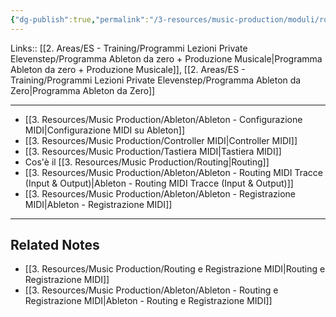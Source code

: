 ```yaml
---
{"dg-publish":true,"permalink":"/3-resources/music-production/moduli/routing-e-registrazione-midi-su-ableton-modulo/"}
---
```


Links:: [[2. Areas/ES - Training/Programmi Lezioni Private Elevenstep/Programma Ableton da zero + Produzione Musicale\|Programma Ableton da zero + Produzione Musicale]], [[2. Areas/ES - Training/Programmi Lezioni Private Elevenstep/Programma Ableton da Zero\|Programma Ableton da Zero]]

---
- [[3. Resources/Music Production/Ableton/Ableton - Configurazione MIDI\|Configurazione MIDI su Ableton]]
- [[3. Resources/Music Production/Controller MIDI\|Controller MIDI]]
- [[3. Resources/Music Production/Tastiera MIDI\|Tastiera MIDI]]
- Cos'è il [[3. Resources/Music Production/Routing\|Routing]]
- [[3. Resources/Music Production/Ableton/Ableton - Routing MIDI Tracce (Input & Output)\|Ableton - Routing MIDI Tracce (Input & Output)]]
- [[3. Resources/Music Production/Ableton/Ableton - Registrazione MIDI\|Ableton - Registrazione MIDI]]



---
## Related Notes

- [[3. Resources/Music Production/Routing e Registrazione MIDI\|Routing e Registrazione MIDI]]
- [[3. Resources/Music Production/Ableton/Ableton - Routing e Registrazione MIDI\|Ableton - Routing e Registrazione MIDI]]